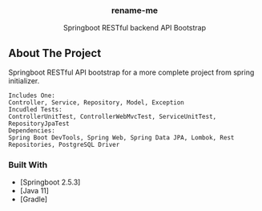 <p align="center">
  <h3 align="center">rename-me</h3>
  <p align="center">
    Springboot RESTful backend API Bootstrap
  </p>
</p>

<!-- ABOUT THE PROJECT -->
## About The Project

Springboot RESTful API bootstrap for a more complete project from spring initializer.

    Includes One:    
    Controller, Service, Repository, Model, Exception
    Incudled Tests:
    ControllerUnitTest, ControllerWebMvcTest, ServiceUnitTest, RepositoryJpaTest
    Dependencies:
    Spring Boot DevTools, Spring Web, Spring Data JPA, Lombok, Rest Repositories, PostgreSQL Driver

### Built With

* [Springboot 2.5.3]
* [Java 11]
* [Gradle]
